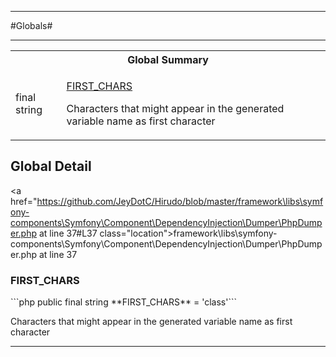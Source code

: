 - - -

#Globals#

- - -

<table id="summary_global" class="title">
<tr><th colspan="2" class="title">Global Summary</th></tr>
<tr>
<td class="nx">final  string</td>
<td class="description"><p class="name"><a href="#FIRST_CHARS">FIRST_CHARS</a></p><p class="description">Characters that might appear in the generated variable name as first character</p></td>
</tr>
</table>

<h2 id="detail_global">Global Detail</h2>

<a href="https://github.com/JeyDotC/Hirudo/blob/master/framework\libs\symfony-components\Symfony\Component\DependencyInjection\Dumper\PhpDumper.php at line 37#L37 class="location">framework\libs\symfony-components\Symfony\Component\DependencyInjection\Dumper\PhpDumper.php at line 37</a>

<h3 id="FIRST_CHARS">FIRST_CHARS</h3>
```php
public final  string **FIRST_CHARS** = 'class'```
<div class="details">
<p>Characters that might appear in the generated variable name as first character</p>
</div>

- - -

